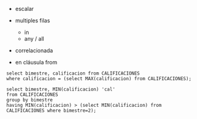 
- escalar
- multiples filas
	- in
	- any / all

- correlacionada
- en cláusula from

```
select bimestre, calificacion from CALIFICACIONES
where calificacion = (select MAX(calificacion) from CALIFICACIONES);
```

```
select bimestre, MIN(calificacion) 'cal'
from CALIFICACIONES
group by bimestre
having MIN(calificacion) > (select MIN(calificacion) from CALIFICACIONES where bimestre=2);
```
